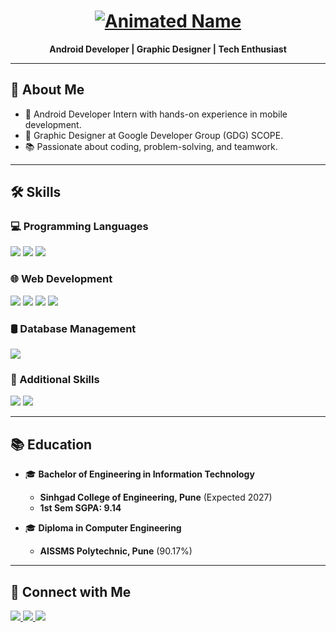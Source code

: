 <h1 align="center">
  <a href="#">
    <img src="https://readme-typing-svg.herokuapp.com?font=Fira+Code&weight=600&size=28&pause=1000&color=FF5733&center=true&width=420&height=60&lines=Vedant+Gunjal" alt="Animated Name">
  </a>
</h1>

<p align="center">
  <b>Android Developer | Graphic Designer | Tech Enthusiast</b>
</p>

---

## 🚀 About Me
- 🔭 Android Developer Intern with hands-on experience in mobile development.
- 🎨 Graphic Designer at Google Developer Group (GDG) SCOPE.
- 📚 Passionate about coding, problem-solving, and teamwork.

---

## 🛠️ Skills

### 💻 Programming Languages
<p align="left">
  <img src="https://img.shields.io/badge/Java-%23ED8B00.svg?style=for-the-badge&logo=openjdk&logoColor=white"/>
  <img src="https://img.shields.io/badge/C++-%2300599C.svg?style=for-the-badge&logo=c%2B%2B&logoColor=white"/>
  <img src="https://img.shields.io/badge/Python-FFD43B?style=for-the-badge&logo=python&logoColor=blue"/>
</p>

### 🌐 Web Development
<p align="left">
  <img src="https://img.shields.io/badge/HTML5-%23E34F26.svg?style=for-the-badge&logo=html5&logoColor=white"/>
  <img src="https://img.shields.io/badge/CSS3-%231572B6.svg?style=for-the-badge&logo=css3&logoColor=white"/>
  <img src="https://img.shields.io/badge/JavaScript-%23F7DF1E.svg?style=for-the-badge&logo=javascript&logoColor=black"/>
  <img src="https://img.shields.io/badge/React-%2361DAFB.svg?style=for-the-badge&logo=react&logoColor=black"/>
</p>

### 🛢️ Database Management
<p align="left">
  <img src="https://img.shields.io/badge/MySQL-%2300f.svg?style=for-the-badge&logo=mysql&logoColor=white"/>
</p>

### 📌 Additional Skills
<p align="left">
  <img src="https://img.shields.io/badge/Java-%23ED8B00.svg?style=for-the-badge&logo=openjdk&logoColor=white"/>
  <img src="https://img.shields.io/badge/DSA-%23007396.svg?style=for-the-badge&logo=algorithm&logoColor=white"/>
</p>

---
## 📚 Education
- 🎓 **Bachelor of Engineering in Information Technology**
  - **Sinhgad College of Engineering, Pune** (Expected 2027)
  - **1st Sem SGPA: 9.14**

- 🎓 **Diploma in Computer Engineering**
  - **AISSMS Polytechnic, Pune** (90.17%)

---

## 📌 Connect with Me
<p align="left">
  <a href="https://www.linkedin.com/in/vedant-satish-gunjal-995890257" target="_blank">
    <img src="https://img.shields.io/badge/LinkedIn-%230077B5.svg?style=for-the-badge&logo=linkedin&logoColor=white"/>
  </a>
  <a href="https://github.com/vedant128" target="_blank">
    <img src="https://img.shields.io/badge/GitHub-%23121011.svg?style=for-the-badge&logo=github&logoColor=white"/>
  </a>
  <a href="https://x.com/Code_Craftz" target="_blank">
    <img src="https://img.shields.io/badge/Twitter-%231DA1F2.svg?style=for-the-badge&logo=twitter&logoColor=white"/>
  </a>
</p>
